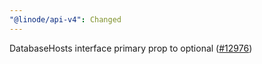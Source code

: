```yaml
---
"@linode/api-v4": Changed
---
```


DatabaseHosts interface primary prop to optional ([#12976](https://github.com/linode/manager/pull/12976))
